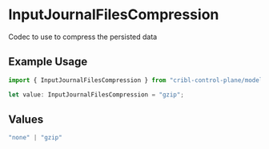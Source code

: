 # InputJournalFilesCompression

Codec to use to compress the persisted data

## Example Usage

```typescript
import { InputJournalFilesCompression } from "cribl-control-plane/models/operations";

let value: InputJournalFilesCompression = "gzip";
```

## Values

```typescript
"none" | "gzip"
```